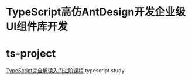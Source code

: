 # TypeScript高仿AntDesign开发企业级UI组件库开发
# ts-project
[TypeScript完全解读入门进阶课程](https://www.bilibili.com/video/BV1F7411c7m5)
typescript study

